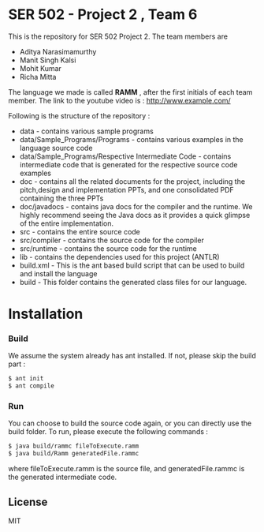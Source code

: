 # SER 502 - Project 2 , Team 6

This is the repository for SER 502 Project 2. The team members are

  - Aditya Narasimamurthy
  - Manit Singh Kalsi
  - Mohit Kumar
  - Richa Mitta

The language we made is called **RAMM** , after the first initials of each team member. The link to the youtube video is : http://www.example.com/

Following is the structure of the repository :

* data - contains various sample programs
* data/Sample_Programs/Programs - contains various examples in the language source code
* data/Sample_Programs/Respective Intermediate Code - contains intermediate code that is generated for the respective source code examples
* doc - contains all the related documents for the project, including the pitch,design and implementation PPTs, and one consolidated PDF containing the three PPTs
* doc/javadocs - contains java docs for the compiler and the runtime. We highly recommend seeing the Java docs as it provides a quick glimpse of the entire implementation.
* src - contains the entire source code
* src/compiler - contains the source code for the compiler
* src/runtime - contains the source code for the runtime
* lib - contains the dependencies used for this project (ANTLR)
* build.xml - This is the ant based build script that can be used to build and install the language
* build - This folder contains the generated class files for our language. 


# Installation

### Build
We assume the system already has ant installed. If not, please skip the build part :

```sh
$ ant init
$ ant compile
```

### Run
You can choose to build the source code again, or you can directly use the build folder. To run, please execute the following commands :

```sh
$ java build/rammc fileToExecute.ramm
$ java build/Ramm generatedFile.rammc
```
where fileToExecute.ramm is the source file, and generatedFile.rammc is the generated intermediate code.

License
----

MIT

